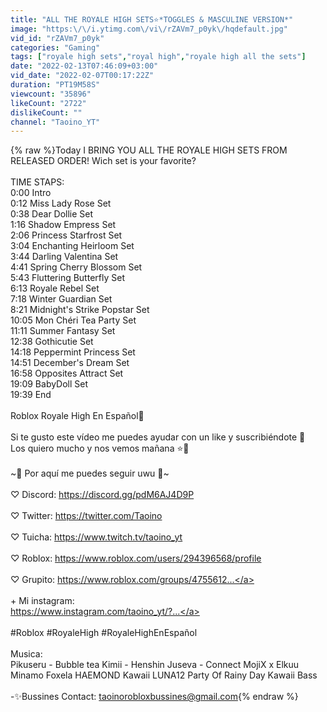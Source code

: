 ```yaml
---
title: "ALL THE ROYALE HIGH SETS⭐*TOGGLES & MASCULINE VERSION*"
image: "https:\/\/i.ytimg.com\/vi\/rZAVm7_p0yk\/hqdefault.jpg"
vid_id: "rZAVm7_p0yk"
categories: "Gaming"
tags: ["royale high sets","royal high","royale high all the sets"]
date: "2022-02-13T07:46:09+03:00"
vid_date: "2022-02-07T00:17:22Z"
duration: "PT19M58S"
viewcount: "35896"
likeCount: "2722"
dislikeCount: ""
channel: "Taoino_YT"
---
```

{% raw %}Today I BRING YOU ALL THE ROYALE HIGH SETS FROM RELEASED ORDER! Wich set is your favorite? <br /><br />TIME STAPS:<br />0:00 Intro<br />0:12 Miss Lady Rose Set<br />0:38 Dear Dollie Set<br />1:16 Shadow Empress Set<br />2:06 Princess Starfrost Set<br />3:04 Enchanting Heirloom Set<br />3:44 Darling Valentina Set<br />4:41 Spring Cherry Blossom Set<br />5:43 Fluttering Butterfly Set<br />6:13 Royale Rebel Set<br />7:18 Winter Guardian Set<br />8:21 Midnight's Strike Popstar Set<br />10:05 Mon Chéri Tea Party Set<br />11:11 Summer Fantasy Set<br />12:38 Gothicutie Set<br />14:18 Peppermint Princess Set<br />14:51 December's Dream Set<br />16:58 Opposites Attract Set<br />19:09 BabyDoll Set<br />19:39 End<br /><br />Roblox Royale High En Español👑<br /><br />Si te gusto este vídeo me puedes ayudar con un like y suscribiéndote 💖<br />Los quiero mucho y nos vemos mañana ⭐🍭<br /><br />~🎀 Por aquí me puedes seguir uwu 🎀~<br /><br />♡ Discord: <a rel="nofollow" target="blank" href="https://discord.gg/pdM6AJ4D9P">https://discord.gg/pdM6AJ4D9P</a><br /><br />♡ Twitter: <a rel="nofollow" target="blank" href="https://twitter.com/Taoino">https://twitter.com/Taoino</a><br /><br />♡ Tuicha: <a rel="nofollow" target="blank" href="https://www.twitch.tv/taoino_yt">https://www.twitch.tv/taoino_yt</a><br /><br />♡ Roblox: <a rel="nofollow" target="blank" href="https://www.roblox.com/users/294396568/profile">https://www.roblox.com/users/294396568/profile</a><br /><br />♡ Grupito: <a rel="nofollow" target="blank" href="https://www.roblox.com/groups/4755612...">https://www.roblox.com/groups/4755612...</a><br /><br />+ Mi instagram:<br /><a rel="nofollow" target="blank" href="https://www.instagram.com/taoino_yt/?...">https://www.instagram.com/taoino_yt/?...</a><br /><br />#Roblox #RoyaleHigh #RoyaleHighEnEspañol <br /><br />Musica:<br />Pikuseru - Bubble tea Kimii - Henshin Juseva - Connect MojiX x Elkuu Minamo Foxela HAEMOND Kawaii LUNA12 Party Of Rainy Day Kawaii Bass<br /><br />-✨Bussines Contact: taoinorobloxbussines@gmail.com{% endraw %}
